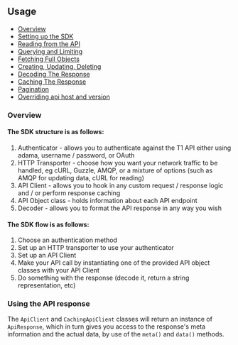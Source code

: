 ## Usage <a name="usage"></a>

- [Overview](#overview)
- [Setting up the SDK](setting-up.md)
- [Reading from the API](reading.md)
- [Querying and Limiting](querying-and-limiting.md)
- [Fetching Full Objects](fetching-full-objects.md)
- [Creating, Updating, Deleting](creating-updating-deleting-objects.md)
- [Decoding The Response](decoding.md)
- [Caching The Response](caching.md)
- [Pagination](pagination.md)
- [Overriding api host and version](overriding-api-host-and-version.md)

### Overview <a name="overview"></a>

#### The SDK structure is as follows:

1. Authenticator - allows you to authenticate against the T1 API either using adama, username / password, or OAuth
2. HTTP Transporter - choose how you want your network traffic to be handled, eg cURL, Guzzle, AMQP, or a mixture of options (such as AMQP for updating data, cURL for reading)
3. API Client - allows you to hook in any custom request / response logic and / or perform response caching
4. API Object class - holds information about each API endpoint
5. Decoder - allows you to format the API response in any way you wish

#### The SDK flow is as follows:

1. Choose an authentication method
2. Set up an HTTP transporter to use your authenticator
3. Set up an API Client
4. Make your API call by instantiating one of the provided API object classes with your API Client
5. Do something with the response (decode it, return a string representation, etc)

### Using the API response

The `ApiClient` and `CachingApiClient` classes will return an instance of `ApiResponse`, which in turn gives you access to the response's meta information and the actual data, by use of the `meta()` and `data()` methods.
